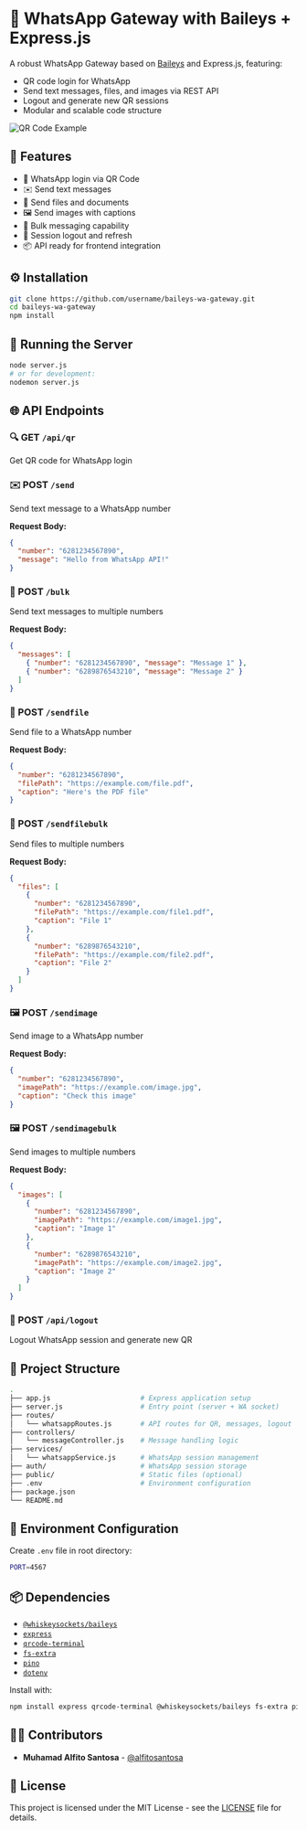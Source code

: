 # 📱 WhatsApp Gateway with Baileys + Express.js

A robust WhatsApp Gateway based on [Baileys](https://github.com/WhiskeySockets/Baileys) and Express.js, featuring:

- QR code login for WhatsApp
- Send text messages, files, and images via REST API
- Logout and generate new QR sessions
- Modular and scalable code structure

![QR Code Example](https://via.placeholder.com/300) <!-- Add actual screenshot if available -->

## 🚀 Features

- 🔐 WhatsApp login via QR Code
- ✉️ Send text messages
- 📁 Send files and documents
- 🖼️ Send images with captions
- 📢 Bulk messaging capability
- 🚪 Session logout and refresh
- 📦 API ready for frontend integration

## ⚙️ Installation

```bash
git clone https://github.com/username/baileys-wa-gateway.git
cd baileys-wa-gateway
npm install
```

## 🧪 Running the Server

```bash
node server.js
# or for development:
nodemon server.js
```

## 🌐 API Endpoints

### 🔍 GET `/api/qr`

Get QR code for WhatsApp login

### ✉️ POST `/send`

Send text message to a WhatsApp number

**Request Body:**

```json
{
  "number": "6281234567890",
  "message": "Hello from WhatsApp API!"
}
```

### 📢 POST `/bulk`

Send text messages to multiple numbers

**Request Body:**

```json
{
  "messages": [
    { "number": "6281234567890", "message": "Message 1" },
    { "number": "6289876543210", "message": "Message 2" }
  ]
}
```

### 📁 POST `/sendfile`

Send file to a WhatsApp number

**Request Body:**

```json
{
  "number": "6281234567890",
  "filePath": "https://example.com/file.pdf",
  "caption": "Here's the PDF file"
}
```

### 📁 POST `/sendfilebulk`

Send files to multiple numbers

**Request Body:**

```json
{
  "files": [
    {
      "number": "6281234567890",
      "filePath": "https://example.com/file1.pdf",
      "caption": "File 1"
    },
    {
      "number": "6289876543210",
      "filePath": "https://example.com/file2.pdf",
      "caption": "File 2"
    }
  ]
}
```

### 🖼️ POST `/sendimage`

Send image to a WhatsApp number

**Request Body:**

```json
{
  "number": "6281234567890",
  "imagePath": "https://example.com/image.jpg",
  "caption": "Check this image"
}
```

### 🖼️ POST `/sendimagebulk`

Send images to multiple numbers

**Request Body:**

```json
{
  "images": [
    {
      "number": "6281234567890",
      "imagePath": "https://example.com/image1.jpg",
      "caption": "Image 1"
    },
    {
      "number": "6289876543210",
      "imagePath": "https://example.com/image2.jpg",
      "caption": "Image 2"
    }
  ]
}
```

### 🚪 POST `/api/logout`

Logout WhatsApp session and generate new QR

## 📁 Project Structure

```bash
.
├── app.js                      # Express application setup
├── server.js                   # Entry point (server + WA socket)
├── routes/
│   └── whatsappRoutes.js       # API routes for QR, messages, logout
├── controllers/
│   └── messageController.js    # Message handling logic
├── services/
│   └── whatsappService.js      # WhatsApp session management
├── auth/                       # WhatsApp session storage
├── public/                     # Static files (optional)
├── .env                        # Environment configuration
├── package.json
└── README.md
```

## 📝 Environment Configuration

Create `.env` file in root directory:

```bash
PORT=4567
```

## 📦 Dependencies

- [`@whiskeysockets/baileys`](https://www.npmjs.com/package/@whiskeysockets/baileys)
- [`express`](https://www.npmjs.com/package/express)
- [`qrcode-terminal`](https://www.npmjs.com/package/qrcode-terminal)
- [`fs-extra`](https://www.npmjs.com/package/fs-extra)
- [`pino`](https://www.npmjs.com/package/pino)
- [`dotenv`](https://www.npmjs.com/package/dotenv)

Install with:

```bash
npm install express qrcode-terminal @whiskeysockets/baileys fs-extra pino dotenv
```

## 👨‍💻 Contributors

- **Muhamad Alfito Santosa** - [@alfitosantosa](https://github.com/alfitosantosa)

## 📄 License

This project is licensed under the MIT License - see the [LICENSE](LICENSE) file for details.
